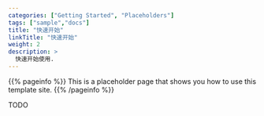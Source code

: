 ```yaml
---
categories: ["Getting Started", "Placeholders"]
tags: ["sample","docs"] 
title: "快速开始"
linkTitle: "快速开始"
weight: 2
description: >
  快速开始使用.
---
```


{{% pageinfo %}}
This is a placeholder page that shows you how to use this template site.
{{% /pageinfo %}}

TODO